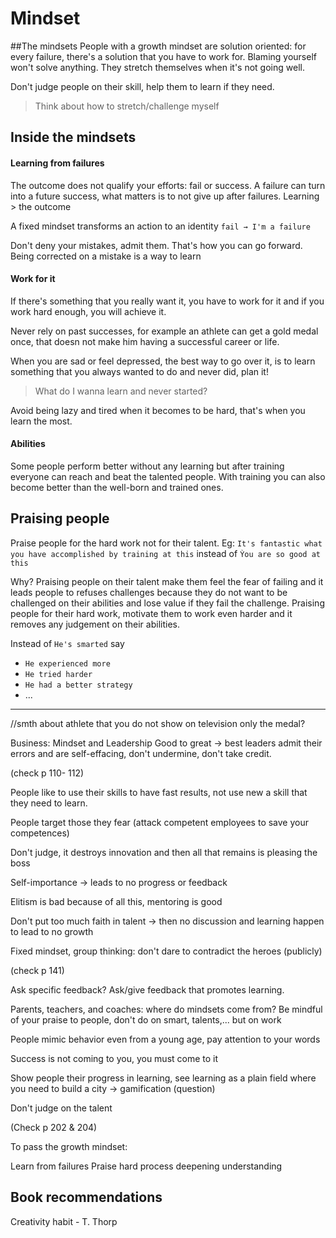 # Mindset

##The mindsets
People with a growth mindset are solution oriented: for every failure, there's a solution that you have to work for. Blaming yourself won't solve anything. They stretch themselves when it's not going well.

Don't judge people on their skill, help them to learn if they need.

>Think about how to stretch/challenge myself

## Inside the mindsets

#### Learning from failures

The outcome does not qualify your efforts: fail or success. A failure can turn into a future success, what matters is to not give up after failures.
Learning > the outcome

A fixed mindset transforms an action to an identity `fail → I'm a failure`

Don't deny your mistakes, admit them. That's how you can go forward. Being corrected on a mistake is a way to learn


#### Work for it
If there's something that you really want it, you have to work for it and if you work hard enough, you will achieve it.

Never rely on past successes, for example an athlete can get a gold medal once, that doesn not make him having a successful career or life.

When you are sad or feel depressed, the best way to go over it, is to learn something that you always wanted to do and never did, plan it!
> What do I wanna learn and never started?

Avoid being lazy and tired when it becomes to be hard, that's when you learn the most.

#### Abilities
Some people perform better without any learning but after training everyone can reach and beat the talented people.
With training you can also become better than the well-born and trained ones.


## Praising people 
Praise people for the hard work not for their talent.
Eg: `It's fantastic what you have accomplished by training at this` instead of `Ỳou are so good at this` 

Why? Praising people on their talent make them feel the fear of failing and it leads people to refuses challenges because they do not want to be challenged on their abilities and lose value if they fail the challenge.
Praising people for their hard work, motivate them to work even harder and it removes any judgement on their abilities.

Instead of `He's smarted` say
- `He experienced more`
- `He tried harder`
- `He had a better strategy`
- ...

---

//smth about athlete that you do not show on television only the medal?

Business: Mindset and Leadership
Good to great → best leaders admit their errors and are self-effacing, don't undermine, don't take credit.

(check p 110- 112)

People like to use their skills to have fast results, not use new a skill that they need to learn.

People target those they fear (attack competent employees to save your competences)

Don't judge, it destroys innovation and then all that remains is pleasing the boss 

Self-importance → leads to no progress or feedback

Elitism is bad because of all this, mentoring is good

Don't put too much faith in talent → then no discussion and learning happen to lead to no growth

Fixed mindset, group thinking: don't dare to contradict the heroes (publicly)

(check p 141)

Ask specific feedback? Ask/give feedback that promotes learning.

Parents, teachers, and coaches: where do mindsets come from?
Be mindful of your praise to people, don't do on smart, talents,... but on work

People mimic behavior even from a young age, pay attention to your words

Success is not coming to you, you must come to it

Show people their progress in learning, see learning as a plain field where you need to build a city → gamification (question)

Don't judge on the talent

(Check p 202 & 204)

To pass the growth mindset:

Learn from failures
Praise hard process
deepening understanding 

## Book recommendations

Creativity habit - T. Thorp